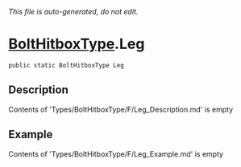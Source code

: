 *This file is auto-generated, do not edit.*

# [BoltHitboxType](Types/BoltHitboxType.md).Leg
`public static BoltHitboxType Leg`
## Description
Contents of 'Types/BoltHitboxType/F/Leg_Description.md' is empty
## Example
Contents of 'Types/BoltHitboxType/F/Leg_Example.md' is empty

